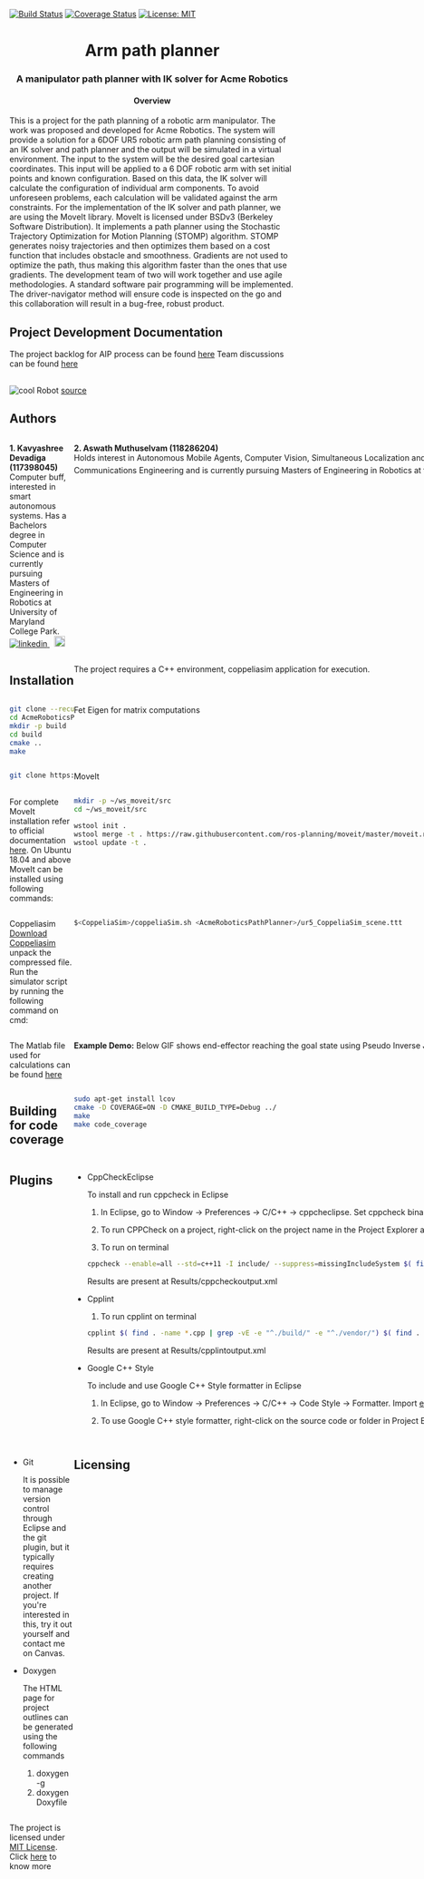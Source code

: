 [![Build Status](https://app.travis-ci.com/kavyadevd/AcmeRoboticsPathPlanner.svg?branch=main)](https://app.travis-ci.com/kavyadevd/AcmeRoboticsPathPlanner)
[![Coverage Status](https://coveralls.io/repos/github/kavyadevd/AcmeRoboticsPathPlanner/badge.svg?branch=main)](https://coveralls.io/github/kavyadevd/AcmeRoboticsPathPlanner?branch=main) [![License: MIT](https://img.shields.io/badge/License-MIT-blue.svg)](https://opensource.org/licenses/MIT)
<div align="center">
   <h1 align="center">Arm path planner</h1>
   <h3 align="center">
      A manipulator path planner with IK solver for Acme Robotics
   </h3>
</div>
</hr>
</hr>
<div align="center">
   <h4>Overview</h4>
</div>
This is a project for the path planning of a robotic arm manipulator. The work was proposed and developed for Acme Robotics. The system will provide a solution for a 6DOF UR5 robotic arm path planning consisting of an IK solver and path planner and the output will be simulated in a virtual environment.
The input to the system will be the desired goal cartesian coordinates. This input will be applied to a 6 DOF robotic arm with set initial points and known configuration. Based on this data, the IK solver will calculate the configuration of individual arm components. To avoid unforeseen problems, each calculation will be validated against the arm constraints.
For the implementation of the IK solver and path planner, we are using the MoveIt library. MoveIt is licensed under BSDv3 (Berkeley Software Distribution).
It implements a path planner using the Stochastic Trajectory Optimization for Motion Planning (STOMP) algorithm. STOMP generates noisy trajectories and then optimizes them based on a cost function that includes obstacle and smoothness.	Gradients are not used to optimize the path, thus making this algorithm faster than the ones that use gradients. 
The development team of two will work together and use agile methodologies. A standard software pair programming will be implemented. 
The driver-navigator method will ensure code is inspected on the go and this collaboration will result in a bug-free, robust product.
</br>

## Project Development Documentation
The project backlog for AIP process can be found  [here](https://docs.google.com/spreadsheets/d/1zX0pAVmc6K0hxXXXkboeQGreZijge_ZQpGS1sxYqzik/edit?usp=sharing)
Team discussions can be found [here](https://docs.google.com/document/d/1RdvYMPEdTKRoNJPfLJrx5js1_1oWBHXO7ZER36gTqio/edit?usp=sharing)

## 

<span align="centre"><img src="https://www.researchgate.net/profile/Alexandre-Campeau-Lecours/publication/329975514/figure/fig3/AS:710940106452992@1546512738050/UR5-robot-from-Universal-robot-with-the-definition-of-the-the-reference-frame-x-0-y-0.png" alt="cool Robot"></img> [source](https://www.researchgate.net/profile/Alexandre-Campeau-Lecours/publication/329975514/figure/fig3/AS:710940106452992@1546512738050/UR5-robot-from-Universal-robot-with-the-definition-of-the-the-reference-frame-x-0-y-0.png)</span>
## Authors
<div style="display:grid;grid-template-columns:auto auto">
<div>
   <p> <b>1. Kavyashree Devadiga (117398045)</b> </br>Computer buff, interested in smart autonomous systems. Has a Bachelors degree in Computer Science and is currently pursuing Masters of Engineering in Robotics at University of Maryland College Park.
      <a href="https://www.linkedin.com/in/kavyashree-devadiga/" title="LinkedIn" rel="nofollow noreferrer">
      <img src="https://i.stack.imgur.com/gVE0j.png" alt="linkedin">
      </a> &nbsp; 
      <a href="https://github.com/kavyadevd" rel="nofollow noreferrer" title="Github">
      <img src="https://i.imgur.com/J6LeoUb.png" width="19px" alt="github">
      </a>
   </p>
</div>
<div>
   <p> <b>2. Aswath Muthuselvam (118286204)</b></br>Holds interest in Autonomous Mobile Agents, Computer Vision, Simultaneous Localization and Mapping, AI, Real-Time systems, and controls. Has a Bachelors's degree in Electrical, Electronics, and Communications Engineering and is currently pursuing Masters of Engineering in Robotics at the University of Maryland College Park.
      <a href="https://www.linkedin.com/in/aswath-m/" title="LinkedIn" rel="nofollow noreferrer">
      <img src="https://i.stack.imgur.com/gVE0j.png" alt="linkedin">
      </a> &nbsp; 
      <a href="https://github.com/aswathselvam" title="Github" rel="nofollow noreferrer">
      <img src="https://i.imgur.com/J6LeoUb.png" width="19px" alt="github">
      </a>
   </p>
   </div
</div>



## Installation

The project requires a C++ environment, coppeliasim application for execution.

```bash
git clone --recursive https://github.com/kavyadevd/AcmeRoboticsPathPlanner.git
cd AcmeRoboticsPathPlanner
mkdir -p build
cd build
cmake ..
make
```

Fet Eigen for matrix computations
```bash
git clone https://gitlab.com/libeigen/eigen.git
```

MoveIt

For complete MoveIt installation refer to official documentation [here](https://ros-planning.github.io/moveit_tutorials/doc/getting_started/getting_started.html).
On Ubuntu 18.04 and above MoveIt can be installed using following commands:
    
   ```bash
   mkdir -p ~/ws_moveit/src
   cd ~/ws_moveit/src

   wstool init .
   wstool merge -t . https://raw.githubusercontent.com/ros-planning/moveit/master/moveit.rosinstall
   wstool update -t .
  ```
 
 Coppeliasim
  [Download Coppeliasim](https://www.coppeliarobotics.com/files/CoppeliaSim_Player_V4_2_0_Ubuntu20_04.tar.xz) unpack the compressed file.
  Run the simulator script by running the following command on cmd:
  ```bash
  $<CoppeliaSim>/coppeliaSim.sh <AcmeRoboticsPathPlanner>/ur5_CoppeliaSim_scene.ttt
  ```
The Matlab file used for calculations can be found [here](https://drive.google.com/file/d/1btgJoJhWMMR9vwU3pwflIu2xZPp-fAr0/view)

**Example Demo:**
Below GIF shows end-effector reaching the goal state using Pseudo Inverse Jacobian method.
![Example demo](assets/clip.gif) 

## Building for code coverage

```bash
sudo apt-get install lcov
cmake -D COVERAGE=ON -D CMAKE_BUILD_TYPE=Debug ../
make
make code_coverage
```


## Plugins


- CppCheckEclipse

    To install and run cppcheck in Eclipse

    1. In Eclipse, go to Window -> Preferences -> C/C++ -> cppcheclipse.
    Set cppcheck binary path to "/usr/bin/cppcheck".

    2. To run CPPCheck on a project, right-click on the project name in the Project Explorer 
    and choose cppcheck -> Run cppcheck.
    
    3. To run on terminal
    ```bash
    cppcheck --enable=all --std=c++11 -I include/ --suppress=missingIncludeSystem $( find . -name *.cpp -or -name *.h | grep -vE -e "^./build/" -e "^./vendor/") >     Results/cppcheckoutput.xml
    ```
    Results are present at Results/cppcheckoutput.xml
    
- Cpplint
   1. To run cpplint on terminal
   ```bash
   cpplint $( find . -name *.cpp | grep -vE -e "^./build/" -e "^./vendor/") $( find . -name *.hpp | grep -vE -e "^./build/" -e "^./vendor/") >                    Results/cpplintoutput.txt
   ```
   Results are present at Results/cpplintoutput.xml

- Google C++ Style

    To include and use Google C++ Style formatter in Eclipse

    1. In Eclipse, go to Window -> Preferences -> C/C++ -> Code Style -> Formatter. 
    Import [eclipse-cpp-google-style][reference-id-for-eclipse-cpp-google-style] and apply.

    2. To use Google C++ style formatter, right-click on the source code or folder in 
    Project Explorer and choose Source -> Format

[reference-id-for-eclipse-cpp-google-style]: https://raw.githubusercontent.com/google/styleguide/gh-pages/eclipse-cpp-google-style.xml

- Git

    It is possible to manage version control through Eclipse and the git plugin, but it typically requires creating another project. If you're interested in this, try it out yourself and contact me on Canvas.

- Doxygen

    The HTML page for project outlines can be generated using the following commands

    1.  doxygen -g
    2.  doxygen Doxyfile

## Licensing
The project is licensed under [MIT License](https://opensource.org/licenses/MIT). Click [here](https://github.com/kavyadevd/AcmeRoboticsPathPlanner/blob/main/LICENSE) to know more


